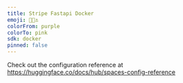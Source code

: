 ```yaml
---
title: Stripe Fastapi Docker
emoji: 🔌💷⚓
colorFrom: purple
colorTo: pink
sdk: docker
pinned: false
---
```


Check out the configuration reference at https://huggingface.co/docs/hub/spaces-config-reference
